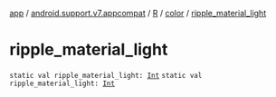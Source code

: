 [app](../../../index.md) / [android.support.v7.appcompat](../../index.md) / [R](../index.md) / [color](index.md) / [ripple_material_light](.)

# ripple_material_light

`static val ripple_material_light: `[`Int`](https://kotlinlang.org/api/latest/jvm/stdlib/kotlin/-int/index.html)
`static val ripple_material_light: `[`Int`](https://kotlinlang.org/api/latest/jvm/stdlib/kotlin/-int/index.html)